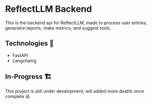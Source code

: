 # ReflectLLM Backend
This is the backend api for ReflectLLM, made to process user entries, genaratre reports, make metrics, and suggest tools.

## Technologies 🚀
- FastAPI
- Langchaing


## In-Progress 🏗️
This project is still under development, will added more deatils once complete 😃 
